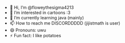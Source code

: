 - 👋 Hi, I’m @floweythesigma4213
- 👀 I’m interested in cartoons :3 
- 🌱 I’m currently learning java (mainly)
- 📫 How to reach me DISCORDDDDD  (jijistmath is user)
- 😄 Pronouns: uwu
- ⚡ Fun fact: I like potatoes

<!---
floweythesigma4213/floweythesigma4213 is a ✨ special ✨ repository because its `README.md` (this file) appears on your GitHub profile.
You can click the Preview link to take a look at your changes.
--->
